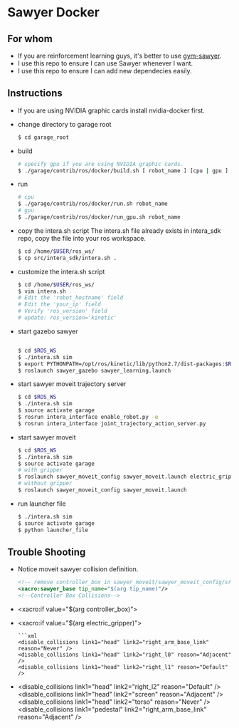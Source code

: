 # Sawyer Docker
## For whom
- If you are reinforcement learning guys, it's better to use [gym-sawyer](https://github.com/rlworkgroup/gym-sawyer).
- I use this repo to ensure I can use Sawyer whenever I want.
- I use this repo to ensure I can add new dependecies easily.
 
## Instructions
- If you are using NVIDIA graphic cards
    install nvidia-docker first.
- change directory to garage root
    ```bash
    $ cd garage_root
    ```
- build
    ```bash
    # specify gpu if you are using NVIDIA graphic cards.
    $ ./garage/contrib/ros/docker/build.sh [ robot_name ] [cpu | gpu ]
    ```
- run
    ```bash
    # cpu
    $ ./garage/contrib/ros/docker/run.sh robot_name
    # gpu
    $ ./garage/contrib/ros/docker/run_gpu.sh robot_name
    ```
- copy the intera.sh script
    The intera.sh file already exists in intera_sdk repo, copy the file into your ros workspace.

    ```bash
    $ cd /home/$USER/ros_ws/
    $ cp src/intera_sdk/intera.sh .
    ```
- customize the intera.sh script
    ```bash
    $ cd /home/$USER/ros_ws/
    $ vim intera.sh
    # Edit the 'robot_hostname' field
    # Edit the 'your_ip' field
    # Verify 'ros_version' field
    # update: ros_version='kinetic'
    ```
- start gazebo sawyer
    ```bash

    $ cd $ROS_WS
    $ ./intera.sh sim
    $ export PYTHONPATH=/opt/ros/kinetic/lib/python2.7/dist-packages:$ROS_WS/devel/lib/python3/dist-packages
    $ roslaunch sawyer_gazebo sawyer_learning.launch
    ```
- start sawyer moveit trajectory server
    ```bash
    $ cd $ROS_WS
    $ ./intera.sh sim
    $ source activate garage
    $ rosrun intera_interface enable_robot.py -e
    $ rosrun intera_interface joint_trajectory_action_server.py
    ```
- start sawyer moveit
    ```bash
    $ cd $ROS_WS
    $ ./intera.sh sim
    $ source activate garage
    # with gripper
    $ roslaunch sawyer_moveit_config sawyer_moveit.launch electric_gripper:=true
    # without gripper
    $ roslaunch sawyer_moveit_config sawyer_moveit.launch
    ```
- run launcher file
    ```bash
    $ ./intera.sh sim
    $ source activate garage
    $ python launcher_file
    ```

## Trouble Shooting
- Notice moveit sawyer collision definition.
    ```xml
    <!-- remove controller_box in sawyer_moveit/sawyer_moveit_config/srdf/sawyer.srdf.xacro -->
    <xacro:sawyer_base tip_name="$(arg tip_name)"/>
    <!--Controller Box Collisions-->
-  <xacro:if value="$(arg controller_box)">
+  <!--xacro:if value="$(arg controller_box)">
     <xacro:include filename="$(find sawyer_moveit_config)/srdf/controller_box.srdf.xacro" />
     <xacro:controller_box/>
-  </xacro:if>
+  </xacro:if-->
   <!--Right End Effector Collisions-->
   <xacro:if value="$(arg electric_gripper)">
    ```
    ```xml
    <disable_collisions link1="head" link2="right_arm_base_link" reason="Never" />
    <disable_collisions link1="head" link2="right_l0" reason="Adjacent" />
    <disable_collisions link1="head" link2="right_l1" reason="Default" />
+   <disable_collisions link1="head" link2="right_l2" reason="Default" />
    <disable_collisions link1="head" link2="screen" reason="Adjacent" />
    <disable_collisions link1="head" link2="torso" reason="Never" />
    <disable_collisions link1="pedestal" link2="right_arm_base_link" reason="Adjacent" />
    ```
